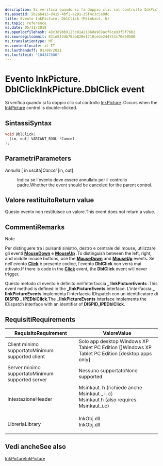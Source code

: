 ```yaml
---
description: Si verifica quando si fa doppio clic sul controllo InkPicture.
ms.assetid: 5b2a6413-d415-4bf1-a291-35f4c3c5a0dc
title: Evento InkPicture. DblClick (Msinkaut. h)
ms.topic: reference
ms.date: 05/31/2018
ms.openlocfilehash: 48c3d9bb9125c8142186da969acf6ce03f5f76b2
ms.sourcegitcommit: 831e8f3db78ab820e1710cede244553c70e50500
ms.translationtype: MT
ms.contentlocale: it-IT
ms.lasthandoff: 01/08/2021
ms.locfileid: "104347886"
---
```

# <a name="inkpicturedblclick-event"></a><span data-ttu-id="d2dae-103">Evento InkPicture. DblClick</span><span class="sxs-lookup"><span data-stu-id="d2dae-103">InkPicture.DblClick event</span></span>

<span data-ttu-id="d2dae-104">Si verifica quando si fa doppio clic sul controllo [InkPicture](inkpicture-control-reference.md) .</span><span class="sxs-lookup"><span data-stu-id="d2dae-104">Occurs when the [InkPicture](inkpicture-control-reference.md) control is double-clicked.</span></span>

## <a name="syntax"></a><span data-ttu-id="d2dae-105">Sintassi</span><span class="sxs-lookup"><span data-stu-id="d2dae-105">Syntax</span></span>


```C++
void DblClick(
  [in, out] VARIANT_BOOL *Cancel
);
```



## <a name="parameters"></a><span data-ttu-id="d2dae-106">Parametri</span><span class="sxs-lookup"><span data-stu-id="d2dae-106">Parameters</span></span>

<dl> <dt>

<span data-ttu-id="d2dae-107">*Annulla* \[ in uscita\]</span><span class="sxs-lookup"><span data-stu-id="d2dae-107">*Cancel* \[in, out\]</span></span>
</dt> <dd>

<span data-ttu-id="d2dae-108">Indica se l'evento deve essere annullato per il controllo padre.</span><span class="sxs-lookup"><span data-stu-id="d2dae-108">Whether the event should be canceled for the parent control.</span></span>

</dd> </dl>

## <a name="return-value"></a><span data-ttu-id="d2dae-109">Valore restituito</span><span class="sxs-lookup"><span data-stu-id="d2dae-109">Return value</span></span>

<span data-ttu-id="d2dae-110">Questo evento non restituisce un valore.</span><span class="sxs-lookup"><span data-stu-id="d2dae-110">This event does not return a value.</span></span>

## <a name="remarks"></a><span data-ttu-id="d2dae-111">Commenti</span><span class="sxs-lookup"><span data-stu-id="d2dae-111">Remarks</span></span>

> [!Note]  
> <span data-ttu-id="d2dae-112">Per distinguere tra i pulsanti sinistro, destro e centrale del mouse, utilizzare gli eventi [**MouseDown**](inkpicture-mousedown.md) e [**MouseUp**](inkpicture-mouseup.md) .</span><span class="sxs-lookup"><span data-stu-id="d2dae-112">To distinguish between the left, right, and middle mouse buttons, use the [**MouseDown**](inkpicture-mousedown.md) and [**MouseUp**](inkpicture-mouseup.md) events.</span></span> <span data-ttu-id="d2dae-113">Se nell'evento [**Click**](inkpicture-click.md) è presente codice, l'evento **DblClick** non verrà mai attivato.</span><span class="sxs-lookup"><span data-stu-id="d2dae-113">If there is code in the [**Click**](inkpicture-click.md) event, the **DblClick** event will never trigger.</span></span>

 

<span data-ttu-id="d2dae-114">Questo metodo di evento è definito nell'interfaccia **\_ IInkPictureEvents** .</span><span class="sxs-lookup"><span data-stu-id="d2dae-114">This event method is defined in the **\_IInkPictureEvents** interface.</span></span> <span data-ttu-id="d2dae-115">L'interfaccia **\_ IInkPictureEvents** implementa l'interfaccia IDispatch con un identificatore di **DISPID \_ IPEDblClick**.</span><span class="sxs-lookup"><span data-stu-id="d2dae-115">The **\_IInkPictureEvents** interface implements the IDispatch interface with an identifier of **DISPID\_IPEDblClick**.</span></span>

## <a name="requirements"></a><span data-ttu-id="d2dae-116">Requisiti</span><span class="sxs-lookup"><span data-stu-id="d2dae-116">Requirements</span></span>



| <span data-ttu-id="d2dae-117">Requisito</span><span class="sxs-lookup"><span data-stu-id="d2dae-117">Requirement</span></span> | <span data-ttu-id="d2dae-118">Valore</span><span class="sxs-lookup"><span data-stu-id="d2dae-118">Value</span></span> |
|-------------------------------------|---------------------------------------------------------------------------------------------------------------------|
| <span data-ttu-id="d2dae-119">Client minimo supportato</span><span class="sxs-lookup"><span data-stu-id="d2dae-119">Minimum supported client</span></span><br/> | <span data-ttu-id="d2dae-120">Solo app desktop Windows XP Tablet PC Edition \[\]</span><span class="sxs-lookup"><span data-stu-id="d2dae-120">Windows XP Tablet PC Edition \[desktop apps only\]</span></span><br/>                                                       |
| <span data-ttu-id="d2dae-121">Server minimo supportato</span><span class="sxs-lookup"><span data-stu-id="d2dae-121">Minimum supported server</span></span><br/> | <span data-ttu-id="d2dae-122">Nessuno supportato</span><span class="sxs-lookup"><span data-stu-id="d2dae-122">None supported</span></span><br/>                                                                                           |
| <span data-ttu-id="d2dae-123">Intestazione</span><span class="sxs-lookup"><span data-stu-id="d2dae-123">Header</span></span><br/>                   | <dl> <span data-ttu-id="d2dae-124"><dt>Msinkaut. h (richiede anche Msinkaut \_ i. c)</dt></span><span class="sxs-lookup"><span data-stu-id="d2dae-124"><dt>Msinkaut.h (also requires Msinkaut\_i.c)</dt></span></span> </dl> |
| <span data-ttu-id="d2dae-125">Libreria</span><span class="sxs-lookup"><span data-stu-id="d2dae-125">Library</span></span><br/>                  | <dl> <span data-ttu-id="d2dae-126"><dt>InkObj.dll</dt></span><span class="sxs-lookup"><span data-stu-id="d2dae-126"><dt>InkObj.dll</dt></span></span> </dl>                               |



## <a name="see-also"></a><span data-ttu-id="d2dae-127">Vedi anche</span><span class="sxs-lookup"><span data-stu-id="d2dae-127">See also</span></span>

<dl> <dt>

[<span data-ttu-id="d2dae-128">InkPicture</span><span class="sxs-lookup"><span data-stu-id="d2dae-128">InkPicture</span></span>](inkpicture-control-reference.md)
</dt> </dl>

 

 




